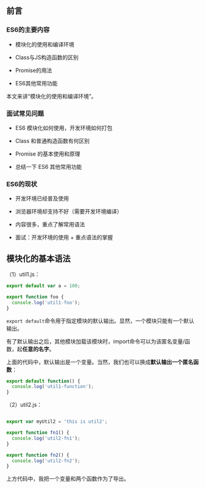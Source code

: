 

## 前言


### ES6的主要内容

- 模块化的使用和编译环境

- Class与JS构造函数的区别

- Promise的用法

- ES6其他常用功能

本文来讲“模块化的使用和编译环境”。

### 面试常见问题

- ES6 模块化如何使用，开发环境如何打包

- Class 和普通构造函数有何区别

- Promise 的基本使用和原理

- 总结一下 ES6 其他常用功能


### ES6的现状

- 开发环境已经普及使用

- 浏览器环境却支持不好（需要开发环境编译）

- 内容很多，重点了解常用语法

- 面试：开发环境的使用 + 重点语法的掌握


##  模块化的基本语法


（1）util1.js：

```javascript
export default var a = 100;

export function foo {
  console.log('util1-foo');
}
```

`export default`命令用于指定模块的默认输出。显然，一个模块只能有一个默认输出。

有了默认输出之后，其他模块加载该模块时，import命令可以为该匿名变量/函数，起**任意的名字**。

上面的代码中，默认输出是一个变量。当然，我们也可以换成**默认输出一个匿名函数**：

```javascript
export default function() {
  console.log('util1-function');
}
```


（2）util2.js：

```javascript

export var myUtil2 = 'this is util2';

export function fn1() {
  console.log('util2-fn1');
}

export function fn2() {
  console.log('util2-fn2');
}
```


上方代码中，我把一个变量和两个函数作为了导出。
